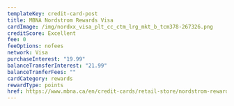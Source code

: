 ```yaml
---
templateKey: credit-card-post
title: MBNA Nordstrom Rewards Visa
cardImage: /img/nordxx_visa_plt_cc_ctm_lrg_mkt_b_tcm378-267326.png
creditScore: Excellent
fee: 0
feeOptions: nofees
network: Visa
purchaseInterest: "19.99"
balanceTransferInterest: "21.99"
balanceTranferFees: ""
cardCategory: rewards
rewardType: points
href: https://www.mbna.ca/en/credit-cards/retail-store/nordstrom-rewards-visa/
---
```

